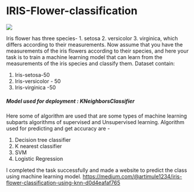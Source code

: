 # IRIS-Flower-classification

<img src="https://miro.medium.com/max/875/1*7bnLKsChXq94QjtAiRn40w.png">

Iris flower has three species- 1. setosa 2. versicolor 3. virginica, which differs according to their measurements.
Now assume that you have the measurements of the iris flowers according to their species, and here your task is to train a machine learning model that can learn from the measurements of the iris species and classify them.
Dataset contain:
1. Iris-setosa-50
2. Iris-versicolor - 50
3. Iris-virginica -50

##### Model used for deployment : KNeighborsClassifier

Here some of algorithm are used that are some types of machine learning subparts algorithms of supervised and Unsupervised learning.
Algorithm used for predicting and get accuracy are -
1. Decision tree classifier 
2. K nearest classifier
3. SVM
4. Logistic Regression 

I completed the task successfully and made a website to predict the class using machine learning model.
https://medium.com/@artimule1234/iris-flower-classification-using-knn-d0d4eafaf765
